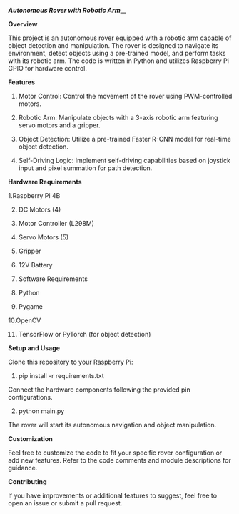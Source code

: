 ***Autonomous Rover with Robotic Arm***__


**Overview**

This project is an autonomous rover equipped with a robotic arm capable of object detection and manipulation. The rover is designed to navigate its environment, detect objects using a pre-trained model, and perform tasks with its robotic arm. The code is written in Python and utilizes Raspberry Pi GPIO for hardware control.



**Features**

1. Motor Control: Control the movement of the rover using PWM-controlled motors.

2. Robotic Arm: Manipulate objects with a 3-axis robotic arm featuring servo motors and a gripper.

3. Object Detection: Utilize a pre-trained Faster R-CNN model for real-time object detection.

4. Self-Driving Logic: Implement self-driving capabilities based on joystick input and pixel summation for path detection.



**Hardware Requirements**

1.Raspberry Pi 4B

2. DC Motors (4)

3. Motor Controller (L298M)

4. Servo Motors (5)

5. Gripper

6. 12V Battery

7. Software Requirements

8. Python

9. Pygame

10.OpenCV

11. TensorFlow or PyTorch (for object detection)



**Setup and Usage**

Clone this repository to your Raspberry Pi:

1. pip install -r requirements.txt

Connect the hardware components following the provided pin configurations.

2. python main.py

The rover will start its autonomous navigation and object manipulation.



**Customization**

Feel free to customize the code to fit your specific rover configuration or add new features. Refer to the code comments and module descriptions for guidance.



**Contributing**

If you have improvements or additional features to suggest, feel free to open an issue or submit a pull request.

